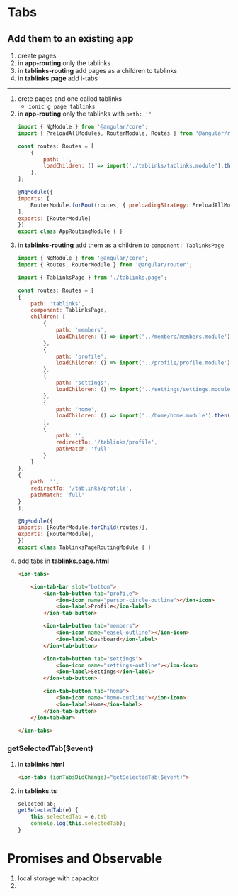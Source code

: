 # Tabs

## Add them to an existing app

1. create pages
2. in **app-routing** only the tablinks
3. in **tablinks-routing** add pages as a children to tablinks
4. in **tablinks.page** add i-tabs

---

1. crete pages and one called tablinks
    * `ionic g page tablinks` 
2. in **app-routing** only the tablinks with `path: ''`
    ```js
    import { NgModule } from '@angular/core';
    import { PreloadAllModules, RouterModule, Routes } from '@angular/router';

    const routes: Routes = [
        {
            path: '',
            loadChildren: () => import('./tablinks/tablinks.module').then(m => m.TablinksPageModule)
        },
    ];

    @NgModule({
    imports: [
        RouterModule.forRoot(routes, { preloadingStrategy: PreloadAllModules })
    ],
    exports: [RouterModule]
    })
    export class AppRoutingModule { }
    ``` 
3. in **tablinks-routing** add them as a children to `component: TablinksPage`
    ```js
    import { NgModule } from '@angular/core';
    import { Routes, RouterModule } from '@angular/router';

    import { TablinksPage } from './tablinks.page';

    const routes: Routes = [
    {
        path: 'tablinks',
        component: TablinksPage,
        children: [
            {
                path: 'members',
                loadChildren: () => import('../members/members.module').then(m => m.MembersPageModule)
            },
            {
                path: 'profile',
                loadChildren: () => import('../profile/profile.module').then(m => m.ProfilePageModule)
            },
            {
                path: 'settings',
                loadChildren: () => import('../settings/settings.module').then(m => m.SettingsPageModule)
            },
            {
                path: 'home',
                loadChildren: () => import('../home/home.module').then(m => m.HomePageModule)
            },
            {
                path: '',
                redirectTo: '/tablinks/profile',
                pathMatch: 'full'
            }
        ]
    },
    {
        path: '',
        redirectTo: '/tablinks/profile',
        pathMatch: 'full'
    }
    ];

    @NgModule({
    imports: [RouterModule.forChild(routes)],
    exports: [RouterModule],
    })
    export class TablinksPageRoutingModule { }
    ```
4. add tabs in **tablinks.page.html**
    ```html
    <ion-tabs>

        <ion-tab-bar slot="bottom">
            <ion-tab-button tab="profile">
                <ion-icon name="person-circle-outline"></ion-icon>
                <ion-label>Profile</ion-label>
            </ion-tab-button>

            <ion-tab-button tab="members">
                <ion-icon name="easel-outline"></ion-icon>
                <ion-label>Dashboard</ion-label>
            </ion-tab-button>

            <ion-tab-button tab="settings">
                <ion-icon name="settings-outline"></ion-icon>
                <ion-label>Settings</ion-label>
            </ion-tab-button>

            <ion-tab-button tab="home">
                <ion-icon name="home-outline"></ion-icon>
                <ion-label>Home</ion-label>
            </ion-tab-button>
        </ion-tab-bar>

    </ion-tabs>
    ```

### getSelectedTab($event)

1. in **tablinks.html** 
    ```html 
    <ion-tabs (ionTabsDidChange)="getSelectedTab($event)"> 
    ```

2. in **tablinks.ts**
    ```ts
    selectedTab;
    getSelectedTab(e) {
        this.selectedTab = e.tab
        console.log(this.selectedTab);
    }
    ```


# Promises and Observable

1. local storage with capacitor
2. 